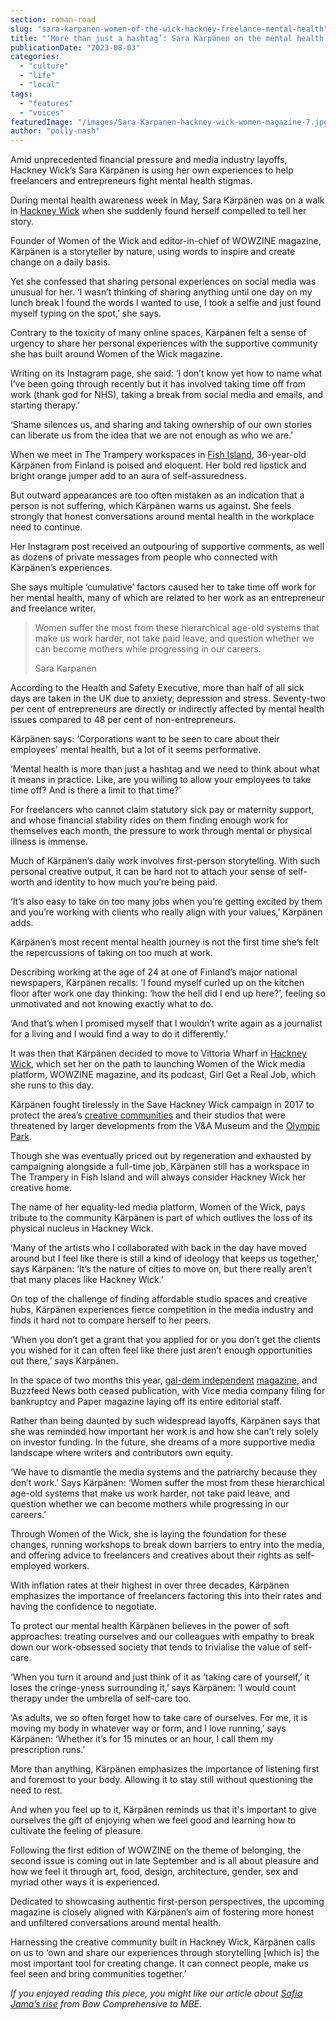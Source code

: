 ```yaml
---
section: roman-road
slug: "sara-karpanen-women-of-the-wick-hackney-freelance-mental-health"
title: "‘More than just a hashtag’: Sara Kärpänen on the mental health crisis for East London’s freelancers"
publicationDate: "2023-08-03"
categories: 
  - "culture"
  - "life"
  - "local"
tags: 
  - "features"
  - "voices"
featuredImage: "/images/Sara-Karpanen-hackney-wick-women-magazine-7.jpg"
author: "polly-nash"
---
```


Amid unprecedented financial pressure and media industry layoffs, Hackney Wick’s Sara Kärpänen is using her own experiences to help freelancers and entrepreneurs fight mental health stigmas.

During mental health awareness week in May, Sara Kärpänen was on a walk in [Hackney Wick](https://romanroadlondon.com/hackney-wick-bars-restaurants-raves/) when she suddenly found herself compelled to tell her story. 

Founder of Women of the Wick and editor-in-chief of WOWZINE magazine, Kärpänen is a storyteller by nature, using words to inspire and create change on a daily basis. 

Yet she confessed that sharing personal experiences on social media was unusual for her. ‘I wasn’t thinking of sharing anything until one day on my lunch break I found the words I wanted to use, I took a selfie and just found myself typing on the spot,’ she says. 

Contrary to the toxicity of many online spaces, Kärpänen felt a sense of urgency to share her personal experiences with the supportive community she has built around Women of the Wick magazine.

Writing on its Instagram page, she said: ‘I don’t know yet how to name what I’ve been going through recently but it has involved taking time off from work (thank god for NHS), taking a break from social media and emails, and starting therapy.’

‘Shame silences us, and sharing and taking ownership of our own stories can liberate us from the idea that we are not enough as who we are.’ 

When we meet in The Trampery workspaces in [Fish Island](https://romanroadlondon.com/history-fish-island/), 36-year-old Kärpänen from Finland is poised and eloquent. Her bold red lipstick and bright orange jumper add to an aura of self-assuredness. 

But outward appearances are too often mistaken as an indication that a person is not suffering, which Kärpänen warns us against. She feels strongly that honest conversations around mental health in the workplace need to continue. 

Her Instagram post received an outpouring of supportive comments, as well as dozens of private messages from people who connected with Kärpänen’s experiences. 

She says multiple ‘cumulative’ factors caused her to take time off work for her mental health, many of which are related to her work as an entrepreneur and freelance writer. 

> Women suffer the most from these hierarchical age-old systems that make us work harder, not take paid leave, and question whether we can become mothers while progressing in our careers.
> 
> Sara Karpanen

According to the Health and Safety Executive, more than half of all sick days are taken in the UK due to anxiety, depression and stress. Seventy-two per cent of entrepreneurs are directly or indirectly affected by mental health issues compared to 48 per cent of non-entrepreneurs.

Kärpänen says: ‘Corporations want to be seen to care about their employees' mental health, but a lot of it seems performative. 

‘Mental health is more than just a hashtag and we need to think about what it means in practice. Like, are you willing to allow your employees to take time off? And is there a limit to that time?’ 

For freelancers who cannot claim statutory sick pay or maternity support, and whose financial stability rides on them finding enough work for themselves each month, the pressure to work through mental or physical illness is immense. 

Much of Kärpänen’s daily work involves first-person storytelling. With such personal creative output, it can be hard not to attach your sense of self-worth and identity to how much you’re being paid. 

‘It’s also easy to take on too many jobs when you’re getting excited by them and you’re working with clients who really align with your values,’ Kärpänen adds. 

Kärpänen’s most recent mental health journey is not the first time she’s felt the repercussions of taking on too much at work. 

Describing working at the age of 24 at one of Finland’s major national newspapers, Kärpänen recalls: ‘I found myself curled up on the kitchen floor after work one day thinking: ‘how the hell did I end up here?’, feeling so unmotivated and not knowing exactly what to do.

‘And that’s when I promised myself that I wouldn’t write again as a journalist for a living and I would find a way to do it differently.’ 

It was then that Kärpänen decided to move to Vittoria Wharf in [Hackney Wick](https://romanroadlondon.com/hackney-wick-brunch-cafes-coffee/), which set her on the path to launching Women of the Wick media platform, WOWZINE magazine, and its podcast, Girl Get a Real Job, which she runs to this day. 

Kärpänen fought tirelessly in the Save Hackney Wick campaign in 2017 to protect the area’s [creative communities](https://romanroadlondon.com/hackney-wick-street-art-wall-campaign/) and their studios that were threatened by larger developments from the V&A Museum and the [Olympic Park](https://romanroadlondon.com/inclusive-cycling-centre-olympic-park/). 

Though she was eventually priced out by regeneration and exhausted by campaigning alongside a full-time job, Kärpänen still has a workspace in The Trampery in Fish Island and will always consider Hackney Wick her creative home. 

The name of her equality-led media platform, Women of the Wick, pays tribute to the community Kärpänen is part of which outlives the loss of its physical nucleus in Hackney Wick.

‘Many of the artists who I collaborated with back in the day have moved around but I feel like there is still a kind of ideology that keeps us together,’ says Kärpänen: ‘It’s the nature of cities to move on, but there really aren’t that many places like Hackney Wick.’ 

On top of the challenge of finding affordable studio spaces and creative hubs, Kärpänen experiences fierce competition in the media industry and finds it hard not to compare herself to her peers. 

‘When you don’t get a grant that you applied for or you don’t get the clients you wished for it can often feel like there just aren’t enough opportunities out there,’ says Kärpänen. 

In the space of two months this year, [gal-dem independent](https://gal-dem.com/gal-dem-goodbye-letter/) [magazine](https://gal-dem.com/gal-dem-goodbye-letter/), and Buzzfeed News both ceased publication, with Vice media company filing for bankruptcy and Paper magazine laying off its entire editorial staff. 

Rather than being daunted by such widespread layoffs, Kärpänen says that she was reminded how important her work is and how she can’t rely solely on investor funding. In the future, she dreams of a more supportive media landscape where writers and contributors own equity. 

‘We have to dismantle the media systems and the patriarchy because they don’t work.’ Says Kärpänen: ‘Women suffer the most from these hierarchical age-old systems that make us work harder, not take paid leave, and question whether we can become mothers while progressing in our careers.’ 

Through Women of the Wick, she is laying the foundation for these changes, running workshops to break down barriers to entry into the media, and offering advice to freelancers and creatives about their rights as self-employed workers.  

With inflation rates at their highest in over three decades, Kärpänen emphasizes the importance of freelancers factoring this into their rates and having the confidence to negotiate. 

To protect our mental health Kärpänen believes in the power of soft approaches: treating ourselves and our colleagues with empathy to break down our work-obsessed society that tends to trivialise the value of self-care. 

‘When you turn it around and just think of it as ‘taking care of yourself,’ it loses the cringe-yness surrounding it,’ says Kärpänen: ‘I would count therapy under the umbrella of self-care too.

‘As adults, we so often forget how to take care of ourselves. For me, it is moving my body in whatever way or form, and I love running,’ says Kärpänen: ‘Whether it’s for 15 minutes or an hour, I call them my prescription runs.’ 

More than anything, Kärpänen emphasizes the importance of listening first and foremost to your body. Allowing it to stay still without questioning the need to rest. 

And when you feel up to it, Kärpänen reminds us that it's important to give ourselves the gift of enjoying when we feel good and learning how to cultivate the feeling of pleasure. 

Following the first edition of WOWZINE on the theme of belonging, the second issue is coming out in late September and is all about pleasure and how we feel it through art, food, design, architecture, gender, sex and myriad other ways it is experienced. 

Dedicated to showcasing authentic first-person perspectives, the upcoming magazine is closely aligned with Kärpänen’s aim of fostering more honest and unfiltered conversations around mental health.

Harnessing the creative community built in Hackney Wick, Kärpänen calls on us to ‘own and share our experiences through storytelling \[which is\] the most important tool for creating change. It can connect people, make us feel seen and bring communities together.’ 

_If you enjoyed reading this piece, you might like our article about_ [_Safia Jama’s rise_](https://romanroadlondon.com/safia-jama-mbe-womens-inclusive-team-interview/) _from Bow Comprehensive to MBE._ 



